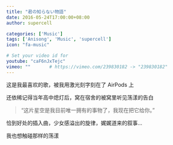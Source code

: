 ```yaml
---
title: "君の知らない物語"
date: 2016-05-24T17:00:00+08:00
author: supercell

categories: ['Music']
tags: ['Anisong', 'Music', 'supercell']
icon: "fa-music"

# Set your video id for
youtube: "caF6nJxTejc"
vimeo: ""       # https://vimeo.com/239830182 -> "239830182"
---
```


这是我最喜欢的歌，被我用激光刻字刻在了 AirPods 上

<!--more-->

还依稀记得当年高中熄灯后，窝在宿舍的被窝里听见荡漾的告白

> “这片星空是我目前唯一拥有的事物了，我现在把它给你。”

恰到好处的插入曲，少女感溢出的旋律，娓娓道来的叙事...

我也想触碰那样的荡漾
